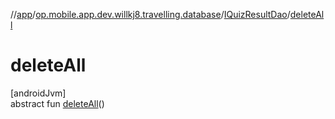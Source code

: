 //[app](../../../index.md)/[op.mobile.app.dev.willkj8.travelling.database](../index.md)/[IQuizResultDao](index.md)/[deleteAll](delete-all.md)

# deleteAll

[androidJvm]\
abstract fun [deleteAll](delete-all.md)()
